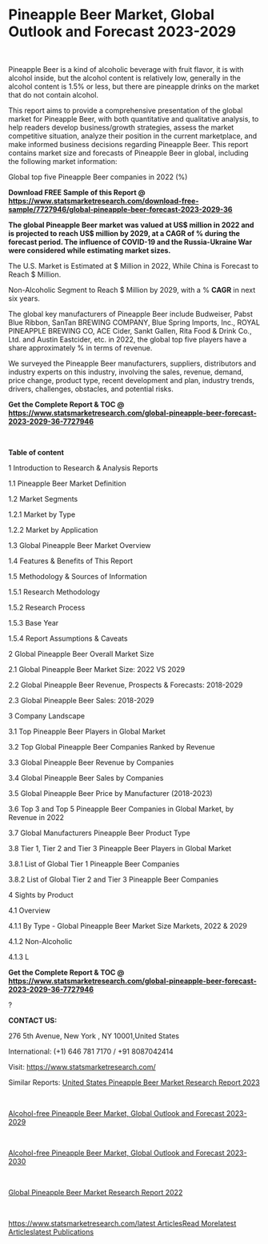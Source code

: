 <h1>Pineapple Beer Market, Global Outlook and Forecast 2023-2029</h1><br/><p>Pineapple Beer is a kind of alcoholic beverage with fruit flavor, it is with alcohol inside, but the alcohol content is relatively low, generally in the alcohol content is 1.5% or less, but there are pineapple drinks on the market that do not contain alcohol.</p>
 
 
 
 <p>This report aims to provide a comprehensive presentation of the global market for Pineapple Beer, with both quantitative and qualitative analysis, to help readers develop business/growth strategies, assess the market competitive situation, analyze their position in the current marketplace, and make informed business decisions regarding Pineapple Beer. This report contains market size and forecasts of Pineapple Beer in global, including the following market information:</p>
 
 
 
 <p>Global top five Pineapple Beer companies in 2022 (%)</p>
 
 
 
 <p><strong>Download FREE Sample of this Report @ <a href="https://www.statsmarketresearch.com/download-free-sample/7727946/global-pineapple-beer-forecast-2023-2029-36">https://www.statsmarketresearch.com/download-free-sample/7727946/global-pineapple-beer-forecast-2023-2029-36</a></strong></p>
 
 
 
 <p><strong>The global Pineapple Beer market was valued at US$ million in 2022 and is projected to reach US$ million by 2029, at a <strong>CAGR</strong> of % during the forecast period. The influence of COVID-19 and the Russia-Ukraine War were considered while estimating market sizes.</strong></p>
 
 
 
 <p>The U.S. Market is Estimated at $ Million in 2022, While China is Forecast to Reach $ Million.</p>
 
 
 
 <p>Non-Alcoholic Segment to Reach $ Million by 2029, with a % <strong>CAGR</strong> in next six years.</p>
 
 
 
 <p>The global key manufacturers of Pineapple Beer include Budweiser, Pabst Blue Ribbon, SanTan BREWING COMPANY, Blue Spring Imports, Inc., ROYAL PINEAPPLE BREWING CO, ACE Cider, Sankt Gallen, Rita Food & Drink Co., Ltd. and Austin Eastcider, etc. in 2022, the global top five players have a share approximately % in terms of revenue.</p>
 
 
 
 <p>We surveyed the Pineapple Beer manufacturers, suppliers, distributors and industry experts on this industry, involving the sales, revenue, demand, price change, product type, recent development and plan, industry trends, drivers, challenges, obstacles, and potential risks.</p>
 
 
 
 <div><b>Get the Complete Report & TOC @ <a href="https://www.statsmarketresearch.com/global-pineapple-beer-forecast-2023-2029-36-7727946">https://www.statsmarketresearch.com/global-pineapple-beer-forecast-2023-2029-36-7727946</a></b></div>
 
 
 
 <p><br />
 
 <b>Table of content</b></p>
 
 
 
 <p>1 Introduction to Research & Analysis Reports<br />
 
 1.1 Pineapple Beer Market Definition<br />
 
 1.2 Market Segments<br />
 
 1.2.1 Market by Type<br />
 
 1.2.2 Market by Application<br />
 
 1.3 Global Pineapple Beer Market Overview<br />
 
 1.4 Features & Benefits of This Report<br />
 
 1.5 Methodology & Sources of Information<br />
 
 1.5.1 Research Methodology<br />
 
 1.5.2 Research Process<br />
 
 1.5.3 Base Year<br />
 
 1.5.4 Report Assumptions & Caveats<br />
 
 2 Global Pineapple Beer Overall Market Size<br />
 
 2.1 Global Pineapple Beer Market Size: 2022 VS 2029<br />
 
 2.2 Global Pineapple Beer Revenue, Prospects & Forecasts: 2018-2029<br />
 
 2.3 Global Pineapple Beer Sales: 2018-2029<br />
 
 3 Company Landscape<br />
 
 3.1 Top Pineapple Beer Players in Global Market<br />
 
 3.2 Top Global Pineapple Beer Companies Ranked by Revenue<br />
 
 3.3 Global Pineapple Beer Revenue by Companies<br />
 
 3.4 Global Pineapple Beer Sales by Companies<br />
 
 3.5 Global Pineapple Beer Price by Manufacturer (2018-2023)<br />
 
 3.6 Top 3 and Top 5 Pineapple Beer Companies in Global Market, by Revenue in 2022<br />
 
 3.7 Global Manufacturers Pineapple Beer Product Type<br />
 
 3.8 Tier 1, Tier 2 and Tier 3 Pineapple Beer Players in Global Market<br />
 
 3.8.1 List of Global Tier 1 Pineapple Beer Companies<br />
 
 3.8.2 List of Global Tier 2 and Tier 3 Pineapple Beer Companies<br />
 
 4 Sights by Product<br />
 
 4.1 Overview<br />
 
 4.1.1 By Type - Global Pineapple Beer Market Size Markets, 2022 & 2029<br />
 
 4.1.2 Non-Alcoholic<br />
 
 4.1.3 L</p>
 
 
 
 <div><b>Get the Complete Report & TOC @ <a href="https://www.statsmarketresearch.com/global-pineapple-beer-forecast-2023-2029-36-7727946">https://www.statsmarketresearch.com/global-pineapple-beer-forecast-2023-2029-36-7727946</a></b></div>
 
 
 
 <p>? </p>
 
 
 
 <p><b>CONTACT US:</b><br />
 
 276 5th Avenue, New York , NY 10001,United States<br />
 
 International: (+1) 646 781 7170 / +91 8087042414<br />
 
 Visit: <a href="https://www.statsmarketresearch.com/">https://www.statsmarketresearch.com/</a><br />
 
 Similar Reports: <a href="https://www.statsmarketresearch.com/global-pineapple-beer-forecast-2023-2029-36-7727946">United States Pineapple Beer Market Research Report 2023</a><br />
 
 <br />
 
 <a href="https://www.statsmarketresearch.com/global-pineapple-beer-forecast-2023-2029-36-7727946">Alcohol-free Pineapple Beer Market, Global Outlook and Forecast 2023-2029</a><br />
 
 <br />
 
 <a href="https://www.statsmarketresearch.com/global-pineapple-beer-forecast-2023-2029-36-7727946">Alcohol-free Pineapple Beer Market, Global Outlook and Forecast 2023-2030</a><br />
 
 <br />
 
 <a href="https://www.statsmarketresearch.com/global-pineapple-beer-forecast-2023-2029-36-7727946">Global Pineapple Beer Market Research Report 2022</a><br />
 
 <br />
 
 <a href="https://gyeongbokgung.com">https://www.statsmarketresearch.com/</a><a href="https://hallyeomaritime.com">latest Articles</a><a href="https://jingwansa.com">Read More</a><a href="https://nguoiviet.jp/">latest Articles</a><a href="https://www.intelmarketresearch.com/">latest Publications</a></p>